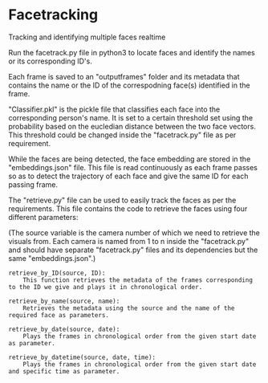 # Facetracking
Tracking and identifying multiple faces realtime

Run the facetrack.py file in python3 to locate faces and identify the names or its corresponding ID's.

Each frame is saved to an "outputframes" folder and its metadata that contains the name or the ID of the correspodning face(s) identified in the frame. 

"Classifier.pkl" is the pickle file that classifies each face into the corresponding person's name. It is set to a certain threshold set using the probability based on the eucledian distance between the two face vectors. 
This threshold could be changed inside the "facetrack.py" file as per requirement.

While the faces are being detected, the face embedding are stored in the "embeddings.json" file. This file is read continuously as each frame passes so as to detect the trajectory of each face and give the same ID for each passing frame.


The "retrieve.py" file can be used to easily track the faces as per the requirements. This file contains the code to retrieve the faces using four different parameters:

(The source variable is the camera number of which we need to retrieve the visuals from. Each camera is named from 1 to n inside the "facetrack.py" and should have separate "facetrack.py" files and its dependencies but the same "embeddings.json".)

	retrieve_by_ID(source, ID):
		This function retrieves the metadata of the frames corresponding to the ID we give and plays it in chronological order.
	
	retrieve_by_name(source, name):
		Retrieves the metadata using the source and the name of the required face as parameters.

	retrieve_by_date(source, date):
		Plays the frames in chronological order from the given start date as parameter.

	retrieve_by_datetime(source, date, time):
		Plays the frames in chronological order from the given start date and specific time as parameter.

